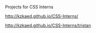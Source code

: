 Projects for CSS Interns


http://kzkaed.github.io/CSS-Interns/

http://kzkaed.github.io/CSS-Interns/tristan
